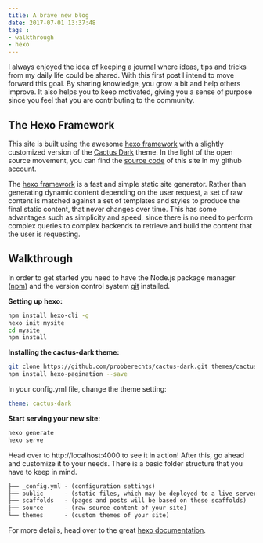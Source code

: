```yaml
---
title: A brave new blog
date: 2017-07-01 13:37:48
tags :
- walkthrough
- hexo
---
```

I always enjoyed the idea of keeping a journal where ideas, tips and tricks from my daily life could be shared. With this first post I intend to move forward this goal. By sharing knowledge, you grow a bit and help others improve. It also helps you to keep motivated, giving you a sense of purpose since you feel that you are contributing to the community.

## The Hexo Framework


This site is built using the awesome [hexo framework](https://hexo.io/) with a slightly customized version of the [Cactus Dark](https://github.com/probberechts/cactus-dark)  theme. In the light of the open source  movement, you can find the [source code](https://github.com/AlexPnt/hexo-site) of this site in my github account.

The [hexo framework](https://hexo.io) is a fast and simple static site generator. Rather than generating dynamic content depending on the user request, a set of raw content is matched against a set of templates and styles to produce the final static content, that never changes over time. This has some advantages such as simplicity and speed, since there is no need to perform complex queries to complex backends to retrieve and build the content that the user is requesting. 



## Walkthrough

In order to get started you need to have the Node.js package manager ([npm](https://www.npmjs.com/)) and the version control system [git](https://git-scm.com/) installed.

__Setting up hexo:__


```bash
npm install hexo-cli -g
hexo init mysite
cd mysite
npm install
```

__Installing the cactus-dark theme:__
```bash
git clone https://github.com/probberechts/cactus-dark.git themes/cactus-dark
npm install hexo-pagination --save
```

In your config.yml file, change the theme setting:
```yaml
theme: cactus-dark
```

__Start serving your new site:__
```bash
hexo generate
hexo serve
```

Head over to http://localhost:4000 to see it in action! 
After this, go ahead and customize it to your needs. There is a basic folder structure that you have to keep in mind.  

```txt
├── _config.yml - (configuration settings) 
├── public      - (static files, which may be deployed to a live server)
├── scaffolds   - (pages and posts will be based on these scaffolds)
├── source      - (raw source content of your site)
└── themes      - (custom themes of your site)
```

For more details, head over to the great [hexo documentation](https://hexo.io/docs/).






